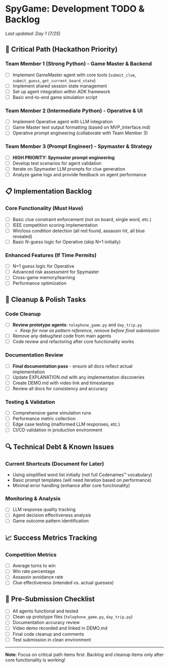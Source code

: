 # SpyGame: Development TODO & Backlog

*Last updated: Day 1 (7/25)*

## 🚀 Critical Path (Hackathon Priority)

### **Team Member 1 (Strong Python)** - Game Master & Backend
- [ ] Implement GameMaster agent with core tools (`submit_clue`, `submit_guess`, `get_current_board_state`)
- [ ] Implement shared session state management
- [ ] Set up agent integration within ADK framework
- [ ] Basic end-to-end game simulation script

### **Team Member 2 (Intermediate Python)** - Operative & UI  
- [ ] Implement Operative agent with LLM integration
- [ ] Game Master text output formatting (based on MVP_Interface.md)
- [ ] Operative prompt engineering (collaborate with Team Member 3)

### **Team Member 3 (Prompt Engineer)** - Spymaster & Strategy
- [ ] **HIGH PRIORITY: Spymaster prompt engineering** 
- [ ] Develop test scenarios for agent validation
- [ ] Iterate on Spymaster LLM prompts for clue generation
- [ ] Analyze game logs and provide feedback on agent performance

## 📋 Implementation Backlog

### **Core Functionality (Must Have)**
- [ ] Basic clue constraint enforcement (not on board, single word, etc.)
- [ ] IEEE competition scoring implementation
- [ ] Win/loss condition detection (all red found, assassin hit, all blue revealed)
- [ ] Basic N-guess logic for Operative (skip N+1 initially)

### **Enhanced Features (If Time Permits)**
- [ ] N+1 guess logic for Operative
- [ ] Advanced risk assessment for Spymaster
- [ ] Cross-game memory/learning
- [ ] Performance optimization

## 🧹 Cleanup & Polish Tasks

### **Code Cleanup**
- [ ] **Review prototype agents**: `telephone_game.py` and `day_trip.py` 
  - *Keep for now as pattern reference, remove before final submission*
- [ ] Remove any debug/test code from main agents
- [ ] Code review and refactoring after core functionality works

### **Documentation Review**
- [ ] **Final documentation pass** - ensure all docs reflect actual implementation
- [ ] Update EXPLANATION.md with any implementation discoveries
- [ ] Create DEMO.md with video link and timestamps
- [ ] Review all docs for consistency and accuracy

### **Testing & Validation**
- [ ] Comprehensive game simulation runs
- [ ] Performance metric collection
- [ ] Edge case testing (malformed LLM responses, etc.)
- [ ] CI/CD validation in production environment

## 🔍 Technical Debt & Known Issues

### **Current Shortcuts (Document for Later)**
- Using simplified word list initially (not full Codenames™ vocabulary)
- Basic prompt templates (will need iteration based on performance)
- Minimal error handling (enhance after core functionality)

### **Monitoring & Analysis**
- [ ] LLM response quality tracking
- [ ] Agent decision effectiveness analysis
- [ ] Game outcome pattern identification

## 📈 Success Metrics Tracking

### **Competition Metrics**
- [ ] Average turns to win
- [ ] Win rate percentage  
- [ ] Assassin avoidance rate
- [ ] Clue effectiveness (intended vs. actual guesses)

## 🚨 Pre-Submission Checklist

- [ ] All agents functional and tested
- [ ] Clean up prototype files (`telephone_game.py`, `day_trip.py`)
- [ ] Documentation accuracy review
- [ ] Video demo recorded and linked in DEMO.md
- [ ] Final code cleanup and comments
- [ ] Test submission in clean environment

---

**Note**: Focus on critical path items first. Backlog and cleanup items only after core functionality is working! 